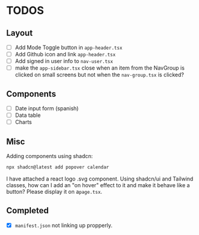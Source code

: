 # TODOS

## Layout

- [ ] Add Mode Toggle button in `app-header.tsx`
- [ ] Add Github icon and link `app-header.tsx`
- [ ] Add signed in user info to `nav-user.tsx`
- [ ] make the `app-sidebar.tsx` close when an item from the NavGroup is clicked on small screens but not when the `nav-group.tsx` is clicked?

## Components

- [ ] Date input form (spanish)
- [ ] Data table
- [ ] Charts

## Misc

Adding components using shadcn:

```bash
npx shadcn@latest add popover calendar
```

I have attached a react logo .svg component. Using shadcn/ui and Tailwind classes, how can I add an "on hover" effect to it and make it behave like a button? Please display it on a`page.tsx`.

## Completed

- [x] `manifest.json` not linking up propperly.
